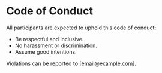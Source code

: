 # Code of Conduct

All participants are expected to uphold this code of conduct:

- Be respectful and inclusive.
- No harassment or discrimination.
- Assume good intentions.

Violations can be reported to [email@example.com].
